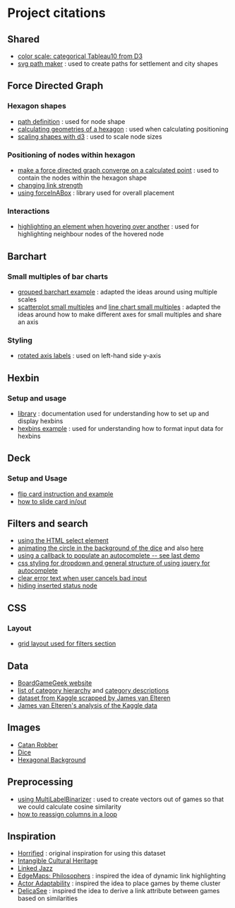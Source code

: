 # Project citations


## Shared
- [color scale: categorical Tableau10 from D3](https://observablehq.com/@d3/color-schemes)
- [svg path maker](https://mavo.io/demos/svgpath/) : used to create paths for settlement and city shapes


## Force Directed Graph
### Hexagon shapes
- [path definition](https://gist.github.com/korakot/ce1b04761079a59b6cb40a77d20f7da9) : used for node shape
- [calculating geometries of a hexagon](https://www.mathopenref.com/coordpolycalc.html) : used when calculating positioning
- [scaling shapes with d3](https://stackoverflow.com/questions/18537004/trouble-with-d3-js-scaling-a-path-shape) : used to scale node sizes

### Positioning of nodes within hexagon
- [make a force directed graph converge on a calculated point](http://bl.ocks.org/larsenmtl/39a028da44db9e8daf14578cb354b5cb) : used to contain the nodes within the hexagon shape
- [changing link strength](
https://stackoverflow.com/questions/39379299/how-do-you-customize-the-d3-link-strength-as-a-function-of-the-links-and-nodes-c)
- [using forceInABox](https://observablehq.com/@john-guerra/force-in-a-box) : library used for overall placement

### Interactions
- [highlighting an element when hovering over another](https://stackoverflow.com/questions/40528400/d3-js-highlight-an-element-when-hovering-over-another) : used for highlighting neighbour nodes of the hovered node

## Barchart
### Small multiples of bar charts
- [grouped barchart example](https://bl.ocks.org/mbostock/3887051) : adapted the ideas around using multiple scales
- [scatterplot small multiples](https://observablehq.com/@d3/brushable-scatterplot-matrix) and [line chart small multiples](https://d3-graph-gallery.com/graph/line_smallmultiple.html) : adapted the ideas around how to make different axes for small multiples and share an axis

### Styling
- [rotated axis labels](https://bl.ocks.org/d3noob/3c040800ff6457717cca586ae9547dbf) : used on left-hand side y-axis


## Hexbin
### Setup and usage
- [library](https://github.com/d3/d3-hexbin) : documentation used for understanding how to set up and display hexbins
- [hexbins example](https://d3-graph-gallery.com/graph/density2d_hexbin.html) : used for understanding how to format input data for hexbins

## Deck
### Setup and Usage
- [flip card instruction and example](https://www.w3schools.com/howto/howto_css_flip_card.asp)
- [how to slide card in/out](https://www.w3schools.com/css/css3_transitions.asp)




## Filters and search
- [using the HTML select element](https://developer.mozilla.org/en-US/docs/Web/HTML/Element/select)
- [animating the circle in the background of the dice](https://github.com/d3/d3-transition) and also [here](https://www.d3indepth.com/transitions/)
- [using a callback to populate an autocomplete -- see last demo](https://api.jqueryui.com/autocomplete/)
- [css styling for dropdown and general structure of using jquery for autocomplete](https://www.students.cs.ubc.ca/~cs-436v/21Jan/fame/projects/data-breaches)
- [clear error text when user cancels bad input](https://stackoverflow.com/questions/16190870/what-event-is-triggered-when-the-user-cancels-input-via-the-webkit-cancel-button)
- [hiding inserted status node](https://stackoverflow.com/questions/14300161/jquery-mobile-ui-helper-hidden-accessible)

## CSS
### Layout
- [grid layout used for filters section](https://developer.mozilla.org/en-US/docs/Web/CSS/grid-auto-flow)


## Data
- [BoardGameGeek website](https://boardgamegeek.com/)
- [list of category hierarchy](https://boardgamegeek.com/wiki/page/Category) and [category descriptions](https://boardgamegeek.com/wiki/page/Category#toc2)
- [dataset from Kaggle scrapped by James van Elteren](https://www.kaggle.com/datasets/jvanelteren/boardgamegeek-reviews)
- [James van Elteren's analysis of the Kaggle data](https://jvanelteren.github.io/blog/2022/01/19/boardgames.html)


## Images
- [Catan Robber](https://images.app.goo.gl/sNNYYBhv3A9zC9MSA)
- [Dice](https://commons.wikimedia.org/wiki/File:Dice.svg)
- [Hexagonal Background](https://www.vecteezy.com/free-vector/hexagon-pattern)


## Preprocessing
- [using MultiLabelBinarizer](https://stackoverflow.com/questions/45312377/how-to-one-hot-encode-from-a-pandas-column-containing-a-list) : used to create vectors out of games so that we could calculate cosine similarity
- [how to reassign columns in a loop](https://github.com/pandas-dev/pandas/issues/29435)


## Inspiration
- [Horrified](https://www.alhadaqa.com/wp-content/uploads/2020/04/horrified.html) : original inspiration for using this dataset
- [Intangible Cultural Heritage](https://www.visualcinnamon.com/portfolio/intangible-cultural-heritage/)
- [Linked Jazz](https://linkedjazz.org/network/?mode=clique)
- [EdgeMaps: Philosophers](https://mariandoerk.de/edgemaps/demo/#phils;map;;;) : inspired the idea of dynamic link highlighting
- [Actor Adaptability](https://www.students.cs.ubc.ca/~cs-436v/20Jan/fame/projects/20jan/actors/index.html) : inspired the idea to place games by theme cluster
- [DelicaSee](https://www.students.cs.ubc.ca/~cs-436v/21Jan/fame/projects/delicasee/index.html) : inspired the idea to derive a link attribute between games based on similarities
